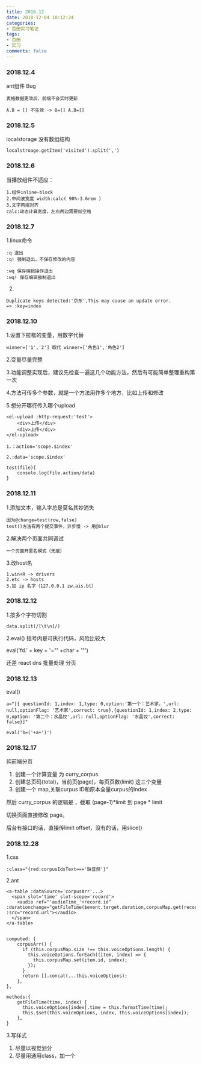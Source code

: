 ```yaml
---
title: 2018.12
date: 2018-12-04 18:12:24
categories:
- 百田实习笔记
tags:
- 百田
- 实习
comments: false
---
```


### 2018.12.4

ant组件 Bug


```
表格数据更改后，前端不会实时更新

A.B = [] 不生效 -> B=[] A.B=[]
```

### 2018.12.5

localstorage 没有数组结构

```
localstroage.getItem('visited').split(',')
```

### 2018.12.6

当播放组件不适应：

```
1.组件inline-block
2.中间波宽度 width:calc( 90%-3.6rem ) 
3.文字两端对齐
calc:动态计算宽度，左右两边需要加空格
```

### 2018.12.7

1.linux命令

```
:q 退出
:q! 强制退出，不保存修改的内容

:wq 保存编辑操作退出
:wq! 保存编辑强制退出
```

2.
```
Duplicate keys detected:'京东',This may cause an update error.
=> :key=index
```

### 2018.12.10

1.设置下拉框的变量，用数字代替

```
winner=['1','2'] 取代 winner=['角色1','角色2']
```

2.变量尽量完整

3.功能调整实现后，建议先检查一遍这几个功能方法，然后有可能简单整理重构第一次

4.方法可传多个参数，就是一个方法用作多个地方，比如上传和修改

5.想分开哪行传入哪个upload


```
<el-upload :http-request:'test'>
    <div>上传</div>
    <div>上传</div>
</el-upload>

1.：action='scope.$index'

2.:data='scope.$index'

test(file){
    console.log(file.action/data)
}
```

### 2018.12.11

1.添加文本，输入字总是莫名其妙消失

```
因为@change=test(row,false)
test()方法有两个提交事件，异步慢 -> 用@blur
```

2.解决两个页面共同调试

```
一个页面开匿名模式（无痕）
```

3.改host名

```
1.win+R -> drivers
2.etc -> hosts
3.加 ip 名字（127.0.0.1 zw.ais.bt）
```

### 2018.12.12

1.按多个字符切割

```
data.split(/[\t\n]/)
```

2.eval() 括号内是可执行代码，风险比较大

eval('fd.' + key + '="' +char + '"')

还差 react dns 批量处理 分页


### 2018.12.13

eval()


```
a="[{ questionId: 1,index: 1,type: 0,option:'第一个：艺术家，',url: null,optionFlag: '艺术家',correct: true},{questionId: 1,index: 2,type: 0,option: '第二个：水晶饺',url: null,optionFlag: '水晶饺',correct: false}]"

eval('b=('+a+')')
```


### 2018.12.17

纯前端分页

1. 创建一个计算变量 为 curry_corpus.
2. 创建总页码(total)，当前页(page)，每页页数(limit) 这三个变量
3. 创建一个 map,关联curpus ID和原本全量curpus的Index

然后 curry_corpus 的逻辑是 ，截取 (page-1)*limit  到 page * limit 

切换页面直接修改 page。

后台有接口的话，直接传limit offset，没有的话，用slice()

### 2018.12.28

1.css


```
:class="{red:corpusIdsText==='缺音频'}"
```

2.ant


```
<a-table :dataSource='corpusArr'...>
  <span slot='time' slot-scope='record'>
    <audio ref="'audioTime_'+record.id" :durationchange="getFileTime($event.target.duration,corpusMap.get(record.id))" :src="record.url"></audio>
  </span>
</a-table>


computed: {
    corpusArr() {
      if (this.corpusMap.size !== this.voiceOptions.length) {
        this.voiceOptions.forEach((item, index) => {
          this.corpusMap.set(item.id, index);
        });
      }
      return [].concat(...this.voiceOptions);
    },
},

methods:{
    getFileTime(time, index) {
      this.voiceOptions[index].time = this.formatTime(time);
      this.$set(this.voiceOptions, index, this.voiceOptions[index]);
    },
}
```

3.写样式
1. 尽量以视觉划分
2. 尽量用通用class，加一个


